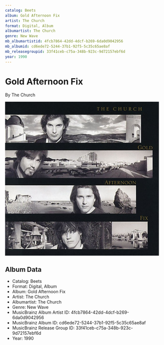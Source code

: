 ```yaml
---
catalog: Beets
album: Gold Afternoon Fix
artist: The Church
format: Digital, Album
albumartist: The Church
genre: New Wave
mb_albumartistid: 4fcb7864-42dd-4dcf-b269-6da0d9042956
mb_albumid: cd6ede72-5244-37b1-92f5-5c35c65ae8af
mb_releasegroupid: 33f41ceb-c75a-348b-923c-9d72157ebf6d
year: 1990
---
```


# Gold Afternoon Fix

By The Church

![](../../assets/beetscovers/The_Church-Gold_Afternoon_Fix.jpg)

## Album Data

- Catalog: Beets
- Format: Digital, Album
- Album: Gold Afternoon Fix
- Artist: The Church
- Albumartist: The Church
- Genre: New Wave
- MusicBrainz Album Artist ID: 4fcb7864-42dd-4dcf-b269-6da0d9042956
- MusicBrainz Album ID: cd6ede72-5244-37b1-92f5-5c35c65ae8af
- MusicBrainz Release Group ID: 33f41ceb-c75a-348b-923c-9d72157ebf6d
- Year: 1990

